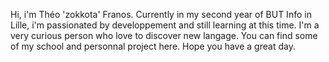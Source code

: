 
Hi, i'm Théo 'zokkota' Franos. Currently in my second year of BUT Info in Lille, i'm passionated by developpement and still learning at this time. I'm a very curious person who love to discover new langage. You can find some of my school and personnal project here. Hope you have a great day.
